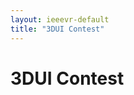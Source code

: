 ```yaml
---
layout: ieeevr-default
title: "3DUI Contest"
---
```


<h1>3DUI Contest</h1>
 <script> /***
<div>
    <h2>Fast Forward</h2>
    
<div class="video-container">
    <iframe src="https://www.youtube.com/embed/a86uUNm-kAU" frameborder="0" allow="accelerometer; autoplay; encrypted-media; gyroscope; picture-in-picture" allowfullscreen></iframe>
</div>
</div>
    

<div>
    <table class="styled-table">

        <tr>
            <th>3DUI Contest Entries</th>
        </tr>
        {% for entry in site.data.3duicontest %}
        <tr>
            <td style="font-size: 0.9em;"><a href="#{{ entry.id }}">{{ entry.title }}</a></td>
        </tr>
        {% endfor %}
    </table>
</div>
<!-- TAKE ME TO THE EVENT START -->
<!-- <div>
    {% for event in site.data.events %}
    {% if event.id == '3dui1' %}
    {% if event.location %}
    <div class="notice--info" style="background-color: $theme-yellow ! important; color: $theme-text ! important;">
        <strong style="padding-bottom: 5px;">Take me to the event:</strong>
        <p>
            <strong style="color: black;">Virbela Location:</strong> {{ event.location }} (<a href="/2021/attend/virbela-instructions/#map">MAP</a>)
            {% if event.stream-url %}
            <br />
            {% if event.aindanaoaconteceu %}
            <strong style="color: black;">Watch the 3DUI Contest Fast Forward here:</strong> <a href="{{ event.stream-url }}" target="_blank">HERE</a>
            {% else %}
            <strong style="color: black;">Watch the recorded video stream:</strong> <a href="{{ event.stream-url }}" target="_blank">HERE</a>
            {% endif %}
            {% endif %}
            {% if event.discordurl %}
            <br />
            <strong style="color: black;">Discord Channel:</strong> <a href="https://{{ event.discordurl }}" target="_blank">Open in Browser</a>, <a href="discord://{{ event.discordurl }}">Open in App</a> (Participants only)
            {% endif %}
    {% endif %}
        </p>
    </div>
    {% endif %}
    {% endfor %}
</div> -->
<!-- TAKE ME TO THE EVENT END-->


<!-- <div class="notice--info" style="background-color: $theme-yellow ! important; color: $theme-text ! important;">
    <strong>Best of IEEE VR 2021</strong>
    <p>
        Please use this form to vote for the best poster, best demo, and best 3DUI contest submission.
    </p>
    <center>
        <p style="font-size: 20px;">
            <a href="https://cutt.ly/Mx0n5Zu" class="btn btn--primary" style="color: white;" target="_blank">Vote!</a>
        </p>
    </center>
</div> -->


<div>
    {% for entry in site.data.3duicontest %}
    <h3 id="{{ entry.id }}">{{ entry.title }}</h3>
    <p><small><strong> Booth {{ entry.boothid2}} - {{ entry.boothid1}}   </strong></small></p>
    <p><i>{{ entry.authors }}</i></p>  
    {% if entry.url-embed %}
        <div class="video-container">
            <iframe src="https://www.youtube.com/embed/{{ entry.url-embed }}" frameborder="0" allow="accelerometer; autoplay; encrypted-media; gyroscope; picture-in-picture" allowfullscreen></iframe>
        </div>
    {% endif %}
    <hr>
    {% endfor %}
</div>


***/</script>
